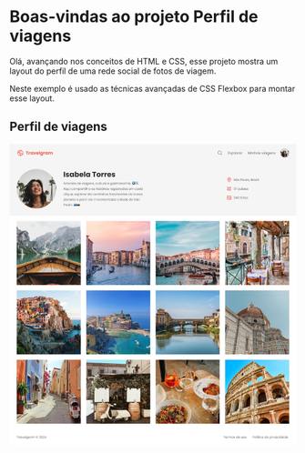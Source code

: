 # Boas-vindas ao projeto Perfil de viagens
Olá, avançando nos conceitos de HTML e CSS, esse projeto mostra um layout do perfil de uma rede social de fotos de viagem. 

Neste exemplo é usado as técnicas avançadas de CSS Flexbox para montar esse layout.

## Perfil de viagens

<img src="Capa.jpg" alt="Imagem de capa">
